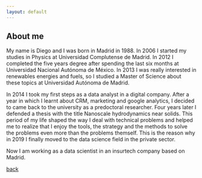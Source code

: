 ```yaml
---
layout: default
---
```


## About me

My name is Diego and I was born in Madrid in 1988. In 2006 I started my studies in Physics at Universidad Complutense de Madrid. In 2012 I completed the five years degree after spending the last six months at Universidad Nacional Autónoma de México. In 2013 I was really interested in renewables energies and fuels, so I studied a Master of Science about these topics at Universidad Autónoma de Madrid. 

In 2014 I took my first steps as a data analyst in a digital company. After a year in which I learnt about CRM, marketing and google analytics, I decided to came back to the university as a predoctoral researcher. Four years later I defended a thesis with the title Nanoscale hydrodynamics near solids.  This period of my life shaped the way I deal with technical problems and helped me to realize that I enjoy the tools, the strategy and the methods to solve the problems even more than the problems themself. This is the reason why in 2019 I finally moved to the data science field in the private sector.

Now I am working as a data scientist in an insurtech company based on Madrid. 


[back](./)
